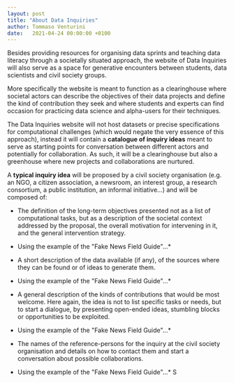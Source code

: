 ```yaml
---
layout: post
title: "About Data Inquiries"
author: Tommaso Venturini
date:   2021-04-24 00:00:00 +0100
---
```

Besides providing resources for organising data sprints and teaching data literacy through a societally situated approach, the website of Data Inquiries will also serve as a space for generative encounters between students, data scientists and civil society groups.
 
More specifically the website is meant to function as a clearinghouse where societal actors can describe the objectives of their data projects and define the kind of contribution they seek and where students and experts can find occasion for practicing data science and alpha-users for their techniques. 
 
The Data Inquiries website will not host datasets or precise specifications for computational challenges (which would negate the very essence of this approach), instead it will contain a **catalogue of inquiry ideas** meant to serve as starting points for conversation between different actors and potentially for collaboration. As such, it will be a clearinghouse but also a greenhouse where new projects and collaborations are nurtured.
 
A **typical inquiry idea** will be proposed by a civil society organisation (e.g. an NGO, a citizen association, a newsroom, an interest group, a research consortium, a public institution, an informal initiative...) and will be composed of:
* The definition of the long-term objectives presented not as a list of computational tasks, but as a description of the societal context addressed by the proposal, the overall motivation for intervening  in it, and the general intervention strategy.
* Using the example of the "Fake News Field Guide"...*
 
* A short description of the data available (if any), of the sources where they can be found or of ideas to generate them.
* Using the example of the "Fake News Field Guide"...*
 
* A general description of the kinds of contributions that would be most welcome. Here again, the idea is not to list specific tasks or needs, but to start a dialogue, by presenting open-ended ideas, stumbling blocks or opportunities to be exploited.
* Using the example of the "Fake News Field Guide"...*
 
* The names of the reference-persons for the inquiry at the civil society organisation and details on how to contact them and start a conversation about possible collaborations.
 * Using the example of the "Fake News Field Guide"...*
S